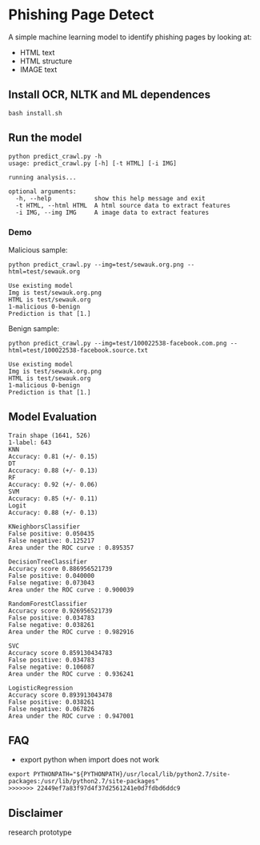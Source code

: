 # Phishing Page Detect

A simple machine learning model to identify phishing pages by looking at:

* HTML text
* HTML structure
* IMAGE text

## Install OCR, NLTK and ML dependences
```
bash install.sh
```

## Run the model

```
python predict_crawl.py -h
usage: predict_crawl.py [-h] [-t HTML] [-i IMG]

running analysis...

optional arguments:
  -h, --help            show this help message and exit
  -t HTML, --html HTML  A html source data to extract features
  -i IMG, --img IMG     A image data to extract features

```

### Demo

Malicious sample:
```
python predict_crawl.py --img=test/sewauk.org.png --html=test/sewauk.org

Use existing model
Img is test/sewauk.org.png
HTML is test/sewauk.org
1-malicious 0-benign
Prediction is that [1.]
```

Benign sample:
```
python predict_crawl.py --img=test/100022538-facebook.com.png --html=test/100022538-facebook.source.txt

Use existing model
Img is test/sewauk.org.png
HTML is test/sewauk.org
1-malicious 0-benign
Prediction is that [1.]
```

## Model Evaluation
```
Train shape (1641, 526)
1-label: 643
KNN
Accuracy: 0.81 (+/- 0.15)
DT
Accuracy: 0.88 (+/- 0.13)
RF
Accuracy: 0.92 (+/- 0.06)
SVM
Accuracy: 0.85 (+/- 0.11)
Logit
Accuracy: 0.88 (+/- 0.13)

KNeighborsClassifier
False positive: 0.050435
False negative: 0.125217
Area under the ROC curve : 0.895357

DecisionTreeClassifier
Accuracy score 0.886956521739
False positive: 0.040000
False negative: 0.073043
Area under the ROC curve : 0.900039

RandomForestClassifier
Accuracy score 0.926956521739
False positive: 0.034783
False negative: 0.038261
Area under the ROC curve : 0.982916

SVC
Accuracy score 0.859130434783
False positive: 0.034783
False negative: 0.106087
Area under the ROC curve : 0.936241

LogisticRegression
Accuracy score 0.893913043478
False positive: 0.038261
False negative: 0.067826
Area under the ROC curve : 0.947001

```


## FAQ

- export python when import does not work
```
export PYTHONPATH="${PYTHONPATH}/usr/local/lib/python2.7/site-packages:/usr/lib/python2.7/site-packages"
>>>>>>> 22449ef7a83f97d4f37d2561241e0d7fdbd6ddc9
```

## Disclaimer

research prototype

